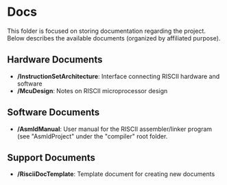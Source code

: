 # Docs
This folder is focused on storing documentation regarding the project. Below describes the available documents (organized by affiliated purpose).

## Hardware Documents
- __/InstructionSetArchitecture__: Interface connecting RISCII hardware and software
- __/McuDesign__: Notes on RISCII microprocessor design

## Software Documents
- __/AsmldManual__: User manual for the RISCII assembler/linker program (see "AsmldProject" under the "compiler" root folder.

## Support Documents
- __/RisciiDocTemplate__: Template document for creating new documents